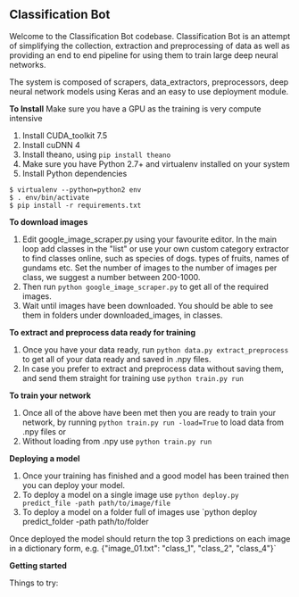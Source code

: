 **Classification Bot**
----------------------
Welcome to the Classification Bot codebase. Classification Bot is an attempt of simplifying the collection, extraction and preprocessing of data as well as providing an end to end pipeline for using them to train large deep neural networks.

The system is composed of scrapers, data_extractors, preprocessors, deep neural network models using Keras and an easy to use deployment module.

**To Install**
Make sure you have a GPU as the training is very compute intensive

1. Install CUDA_toolkit 7.5
2. Install cuDNN 4
3. Install theano, using `pip install theano`
4. Make sure you have Python 2.7+ and virtualenv installed on your system
5. Install Python dependencies

```
$ virtualenv --python=python2 env
$ . env/bin/activate
$ pip install -r requirements.txt
```

**To download images**

1. Edit google_image_scraper.py using your favourite editor. In the main loop add classes in the "list" or use your own custom category extractor to find classes online, such as species of dogs.
types of fruits, names of gundams etc. Set the number of images to the number of images per class, we suggest a number between 200-1000.
2. Then run `python google_image_scraper.py` to get all of the required images.
3. Wait until images have been downloaded. You should be able to see them in folders under downloaded_images, in classes.

**To extract and preprocess data ready for training**

1. Once you have your data ready, run `python data.py extract_preprocess` to get all of your data ready and saved in .npy files.
2. In case you prefer to extract and preprocess data without saving them, and send them straight for training use `python train.py run`

**To train your network**

1. Once all of the above have been met then you are ready to train your network, by running `python train.py run -load=True` to load data from .npy files or
2. Without loading from .npy use `python train.py run`

**Deploying a model**

1. Once your training has finished and a good model has been trained then you can deploy your model.
2. To deploy a model on a single image use `python deploy.py predict_file -path path/to/image/file`
3. To deploy a model on a folder full of images use `python deploy predict_folder -path path/to/folder

Once deployed the model should return the top 3 predictions on each image in a dictionary form, e.g. {"image_01.txt": "class_1", "class_2", "class_4"}`

**Getting started**

Things to try:








































































































































































































































































































































































































































































































































































































































































































































